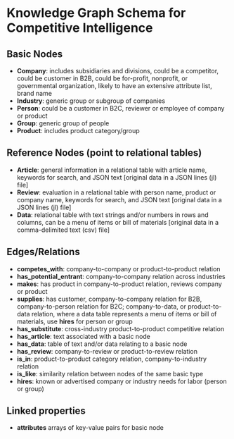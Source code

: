 # Knowledge Graph Schema for Competitive Intelligence

## Basic Nodes

-   **Company**: includes subsidiaries and divisions, could be a competitor, could be customer in B2B, could be for-profit, nonprofit, or governmental organization, likely to have an extensive attribute list, brand name
-   **Industry**: generic group or subgroup of companies
-   **Person**: could be a customer in B2C, reviewer or employee of company or product
-   **Group**: generic group of people
-   **Product**: includes product category/group

## Reference Nodes (point to relational tables)

-   **Article**: general information in a relational table with article name, keywords for search, and JSON text [original data in a JSON lines (jl) file]
-   **Review**: evaluation in a relational table with person name, product or company name, keywords for search, and JSON text [original data in a JSON lines (jl) file]
-   **Data**: relational table with text strings and/or numbers in rows and columns, can be a menu of items or bill of materials [original data in a comma-delimited text (csv) file]

## Edges/Relations

-   **competes_with**: company-to-company or product-to-product relation
-   **has_potential_entrant**: company-to-company relation across industries
-   **makes**: has product in company-to-product relation, reviews company or product
-   **supplies**: has customer, company-to-company relation for B2B, company-to-person relation for B2C; company-to-data, or product-to-data relation, where a data table represents a menu of items or bill of materials, use **hires** for person or group
-   **has_substitute**: cross-industry product-to-product competitive relation
-   **has_article**: text associated with a basic node
-   **has_data**: table of text and/or data relating to a basic node
-   **has_review**: company-to-review or product-to-review relation
-   **is_in**: product-to-product category relation, company-to-industry relation
-   **is_like**: similarity relation between nodes of the same basic type
-   **hires**: known or advertised company or industry needs for labor (person or group)

## Linked properties

-   **attributes** arrays of key-value pairs for basic node
